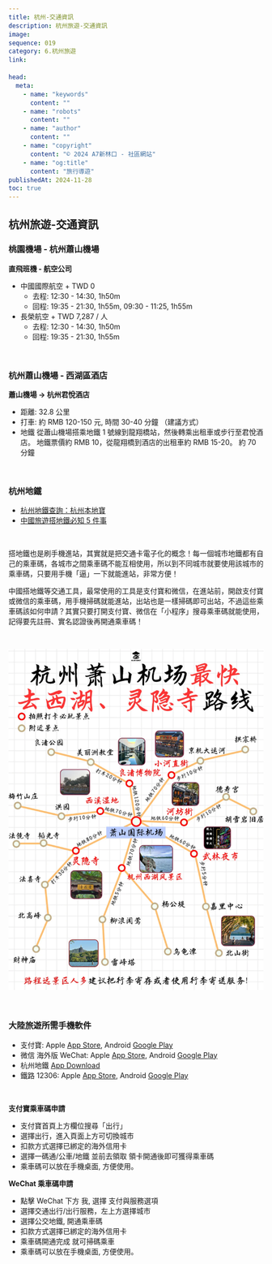 ```yaml
---
title: 杭州-交通資訊
description: 杭州旅遊-交通資訊
image:
sequence: 019
category: 6.杭州旅遊
link:

head:
  meta:
    - name: "keywords"
      content: ""
    - name: "robots"
      content: ""
    - name: "author"
      content: ""
    - name: "copyright"
      content: "© 2024 A7新林口 - 社區網站"
    - name: "og:title"
      content: "旅行導遊"
publishedAt: 2024-11-28
toc: true
---
```


## 杭州旅遊-交通資訊

### 桃園機場 - 杭州蕭山機場

**直飛班機 - 航空公司**

- 中國國際航空 + TWD 0
  - 去程: 12:30 - 14:30, 1h50m
  - 回程: 19:35 - 21:30, 1h55m, 09:30 - 11:25, 1h55m
- 長榮航空 + TWD 7,287 / 人
  - 去程: 12:30 - 14:30, 1h50m
  - 回程: 19:35 - 21:30, 1h55m

<br>

### 杭州蕭山機場 - 西湖區酒店

**蕭山機場 -> 杭州君悅酒店**

- 距離: 32.8 公里
- 打車: 約 RMB 120-150 元, 時間 30-40 分鐘 （建議方式）
- 地鐵 從蕭山機場搭乘地鐵 1 號線到龍翔橋站，然後轉乘出租車或步行至君悅酒店。 地鐵票價約 RMB 10，從龍翔橋到酒店的出租車約 RMB 15-20。 約 70 分鐘

<br>

### 杭州地鐵

- <a href="https://m.hz.bendibao.com/ditie/linemap.shtml">杭州地鐵查詢：杭州本地寶</a>
- <a href="https://www.xinmedia.com/article/301276">中國旅遊搭地鐵必知 5 件事</a>

<br>

搭地鐵也是刷手機進站，其實就是把交通卡電子化的概念！每一個城市地鐵都有自己的乘車碼，各城市之間乘車碼不能互相使用，所以到不同城市就要使用該城市的乘車碼，只要用手機「逼」一下就能進站，非常方便！

中國搭地鐵等交通工具，最常使用的工具是支付寶和微信，在進站前，開啟支付寶或微信的乘車碼，用手機掃碼就能進站，出站也是一樣掃碼即可出站，不過這些乘車碼該如何申請？其實只要打開支付寶、微信在「小程序」搜尋乘車碼就能使用，記得要先註冊、實名認證後再開通乘車碼！

<br>

![v019-01.png](/images/travel/v019-01.png)

<br>

### 大陸旅遊所需手機軟件

- 支付寶: Apple <a href="https://apps.apple.com/tw/app/%E6%94%AF%E4%BB%98%E5%AE%9D-%E7%94%9F%E6%B4%BB%E5%A5%BD-%E6%94%AF%E4%BB%98%E5%AE%9D/id333206289">App Store</a>, Android <a href="https://play.google.com/store/apps/details?id=com.eg.android.AlipayGphone&hl=zh_TW">Google Play</a>
- 微信 海外版 WeChat: Apple <a href="https://apps.apple.com/tw/app/wechat/id414478124">App Store</a>, Android <a href="https://play.google.com/store/apps/details?id=com.tencent.mm&hl=zh_TW">Google Play</a>
- 杭州地鐵 <a href="https://www.hzmetro.com/app.htm">App Download</a>
- 鐵路 12306: Apple <a href="https://apps.apple.com/cn/app/%E9%93%81%E8%B7%AF12306/id564818797">App Store</a>, Android <a href="https://play.google.com/store/apps/details?id=com.chinarailway.globalticketing&hl=zh_HK">Google Play</a>

<br>

**支付寶乘車碼申請**

- 支付寶首頁上方欄位搜尋「出行」
- 選擇出行，進入頁面上方可切換城市
- 扣款方式選擇已綁定的海外信用卡
- 選擇一碼通/公車/地鐵 並前去領取 領卡開通後即可獲得乘車碼
- 乘車碼可以放在手機桌面, 方便使用。

**WeChat 乘車碼申請**

- 點擊 WeChat 下方 我, 選擇 支付與服務選項
- 選擇交通出行/出行服務，左上方選擇城市
- 選擇公交地鐵, 開通乘車碼
- 扣款方式選擇已綁定的海外信用卡
- 乘車碼開通完成 就可掃碼乘車
- 乘車碼可以放在手機桌面, 方便使用。
